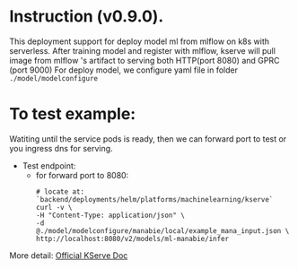 
# Instruction (v0.9.0).
This deployment support for deploy model ml from mlflow on k8s with serverless. After training model and register with mlflow, kserve will pull image from mlflow 's artifact to serving both HTTP(port 8080) and GPRC (port 9000)
For deploy model, we configure yaml file in folder `./model/modelconfigure`

# To test example: 
Watiting until the service pods is ready, then we can forward port to test or you ingress dns for serving. 
- Test endpoint:  
  - for forward port to 8080: 
    ``` 
    # locate at: `backend/deployments/helm/platforms/machinelearning/kserve`
    curl -v \            
    -H "Content-Type: application/json" \
    -d @./model/modelconfigure/manabie/local/example_mana_input.json \
    http://localhost:8080/v2/models/ml-manabie/infer 
    ```

More detail: [Official KServe Doc](https://kserve.github.io/website/0.9/get_started/first_isvc/#5-perform-inference)
